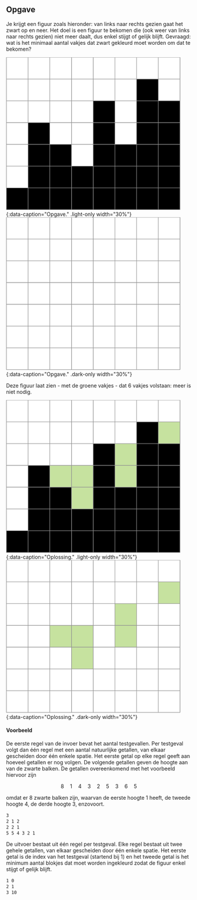## Opgave

Je krijgt een figuur zoals hieronder: van links naar rechts gezien gaat het zwart op en neer. Het doel is een figuur te bekomen die (ook weer van links naar rechts gezien) niet meer daalt, dus enkel stijgt of gelijk blijft. 
Gevraagd: wat is het minimaal aantal vakjes dat zwart gekleurd moet worden om dat te bekomen?

![Opgave.](media/image-0.png "Opgave."){:data-caption="Opgave." .light-only width="30%"}
![Opgave.](media/image_dark-0.png "Opgave."){:data-caption="Opgave." .dark-only width="30%"}

Deze figuur laat zien - met de groene vakjes - dat 6 vakjes volstaan: meer is niet nodig.

![Oplossing.](media/image-1.png "Oplossing."){:data-caption="Oplossing." .light-only width="30%"}
![Oplossing.](media/image_dark-1.png "Oplossing."){:data-caption="Oplossing." .dark-only width="30%"}

#### Voorbeeld

De eerste regel van de invoer bevat het aantal testgevallen. Per testgeval volgt dan  één regel met een aantal natuurlijke getallen, van elkaar gescheiden door één enkele spatie. Het eerste getal op elke regel geeft aan hoeveel getallen er nog volgen. De volgende getallen geven de hoogte aan van de zwarte balken. De getallen overeenkomend met het voorbeeld hiervoor zijn

$$ \mathsf{8 \quad 1 \quad 4 \quad 3 \quad 2 \quad 5 \quad 3 \quad 6 \quad 5} $$

omdat er 8 zwarte balken zijn, waarvan de eerste hoogte 1 heeft, de tweede hoogte 4, de derde hoogte 3, enzovoort.

```
3
2 1 2
2 2 1
5 5 4 3 2 1
```

De uitvoer bestaat uit één regel per testgeval. Elke regel bestaat uit twee gehele getallen, van elkaar gescheiden door één enkele spatie. Het eerste getal is de index van het testgeval (startend bij 1) en het tweede getal is het minimum aantal blokjes dat moet worden ingekleurd zodat de figuur enkel stijgt of gelijk blijft.

```
1 0
2 1
3 10
```